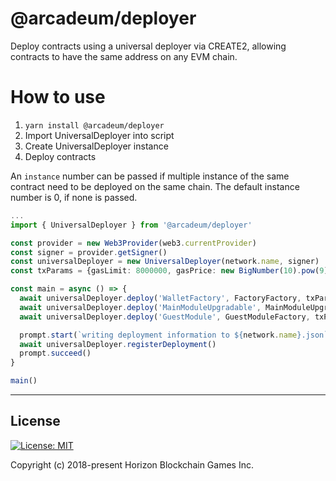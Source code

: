 # @arcadeum/deployer

Deploy contracts using a universal deployer via CREATE2, allowing contracts to have the same address on any EVM chain. 

# How to use

1. `yarn install @arcadeum/deployer`
1. Import UniversalDeployer into script
2. Create UniversalDeployer instance
3. Deploy contracts 

An `instance` number can be passed if multiple instance of the same contract need to be deployed on the same chain. The default instance number is 0, if none is passed.

```typescript
...
import { UniversalDeployer } from '@arcadeum/deployer'

const provider = new Web3Provider(web3.currentProvider)
const signer = provider.getSigner()
const universalDeployer = new UniversalDeployer(network.name, signer)
const txParams = {gasLimit: 8000000, gasPrice: new BigNumber(10).pow(9).mul(10)}

const main = async () => {
  await universalDeployer.deploy('WalletFactory', FactoryFactory, txParams)
  await universalDeployer.deploy('MainModuleUpgradable', MainModuleUpgradableFactory, txParams)
  await universalDeployer.deploy('GuestModule', GuestModuleFactory, txParams)

  prompt.start(`writing deployment information to ${network.name}.json`)
  await universalDeployer.registerDeployment()
  prompt.succeed()
}

main()
```

---

## License

[![License: MIT](https://img.shields.io/badge/License-MIT-yellow.svg)](https://opensource.org/licenses/MIT)

Copyright (c) 2018-present Horizon Blockchain Games Inc.
